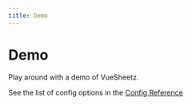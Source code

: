 ```yaml
---
title: Demo
---
```


# Demo

Play around with a demo of VueSheetz.

<VueSheetzComponent :data="[ [1, 2], ['Jhon', 'Doe'] ]" height="200px" width="100%" />

See the list of config options in the [Config Reference](../config/)

